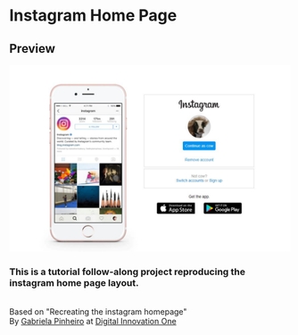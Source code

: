 # Instagram Home Page


## Preview

![image](./images/preview.jpg)

### This is a tutorial follow-along project reproducing the instagram home page layout.

<br>
Based on "Recreating the instagram homepage" <br>By <a href="https://github.com/SpruceGabriela">Gabriela Pinheiro</a> at 
<a href="https://web.digitalinnovation.one/">Digital Innovation One
</a>





